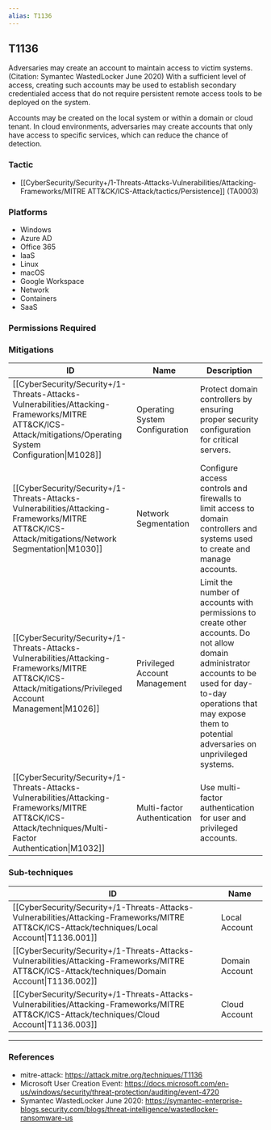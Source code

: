 ```yaml
---
alias: T1136
---
```


## T1136

Adversaries may create an account to maintain access to victim systems.(Citation: Symantec WastedLocker June 2020) With a sufficient level of access, creating such accounts may be used to establish secondary credentialed access that do not require persistent remote access tools to be deployed on the system.

Accounts may be created on the local system or within a domain or cloud tenant. In cloud environments, adversaries may create accounts that only have access to specific services, which can reduce the chance of detection.


### Tactic
- [[CyberSecurity/Security+/1-Threats-Attacks-Vulnerabilities/Attacking-Frameworks/MITRE ATT&CK/ICS-Attack/tactics/Persistence]] (TA0003)

### Platforms
- Windows
- Azure AD
- Office 365
- IaaS
- Linux
- macOS
- Google Workspace
- Network
- Containers
- SaaS

### Permissions Required

### Mitigations

| ID | Name | Description |
| --- | --- | --- |
| [[CyberSecurity/Security+/1-Threats-Attacks-Vulnerabilities/Attacking-Frameworks/MITRE ATT&CK/ICS-Attack/mitigations/Operating System Configuration\|M1028]] | Operating System Configuration | Protect domain controllers by ensuring proper security configuration for critical servers. |
| [[CyberSecurity/Security+/1-Threats-Attacks-Vulnerabilities/Attacking-Frameworks/MITRE ATT&CK/ICS-Attack/mitigations/Network Segmentation\|M1030]] | Network Segmentation | Configure access controls and firewalls to limit access to domain controllers and systems used to create and manage accounts. |
| [[CyberSecurity/Security+/1-Threats-Attacks-Vulnerabilities/Attacking-Frameworks/MITRE ATT&CK/ICS-Attack/mitigations/Privileged Account Management\|M1026]] | Privileged Account Management | Limit the number of accounts with permissions to create other accounts. Do not allow domain administrator accounts to be used for day-to-day operations that may expose them to potential adversaries on unprivileged systems. |
| [[CyberSecurity/Security+/1-Threats-Attacks-Vulnerabilities/Attacking-Frameworks/MITRE ATT&CK/ICS-Attack/techniques/Multi-Factor Authentication\|M1032]] | Multi-factor Authentication | Use multi-factor authentication for user and privileged accounts. |

### Sub-techniques

| ID | Name |
| --- | --- |
| [[CyberSecurity/Security+/1-Threats-Attacks-Vulnerabilities/Attacking-Frameworks/MITRE ATT&CK/ICS-Attack/techniques/Local Account\|T1136.001]] | Local Account |
| [[CyberSecurity/Security+/1-Threats-Attacks-Vulnerabilities/Attacking-Frameworks/MITRE ATT&CK/ICS-Attack/techniques/Domain Account\|T1136.002]] | Domain Account |
| [[CyberSecurity/Security+/1-Threats-Attacks-Vulnerabilities/Attacking-Frameworks/MITRE ATT&CK/ICS-Attack/techniques/Cloud Account\|T1136.003]] | Cloud Account |


---
### References

- mitre-attack: https://attack.mitre.org/techniques/T1136
- Microsoft User Creation Event: https://docs.microsoft.com/en-us/windows/security/threat-protection/auditing/event-4720
- Symantec WastedLocker June 2020: https://symantec-enterprise-blogs.security.com/blogs/threat-intelligence/wastedlocker-ransomware-us
